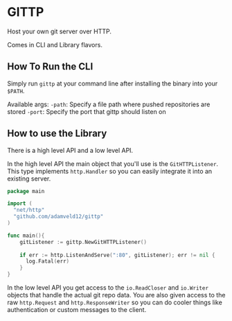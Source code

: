 # GITTP

Host your own git server over HTTP.

Comes in CLI and Library flavors.


## How To Run the CLI

Simply run `gittp` at your command line after installing the binary into your `$PATH`.

Available args:
`-path`: Specify a file path where pushed repositories are stored
`-port`: Specify the port that gittp should listen on

## How to use the Library

There is a high level API and a low level API.

In the high level API the main object that you'll use is the `GitHTTPListener`. This type implements `http.Handler` so you can easily integrate it into an existing server.

```go
package main

import (
  "net/http"
  "github.com/adamveld12/gittp"
)

func main(){
	gitListener := gittp.NewGitHTTPListener()
	
	if err := http.ListenAndServe(":80", gitListener); err != nil {
	  log.Fatal(err)
	}
}
```

In the low level API you get access to the `io.ReadCloser` and `io.Writer` objects that handle the actual git repo data. You are also given access to the raw `http.Request` and `http.ResponseWriter` so you can do cooler things like authentication or custom messages to the client.


